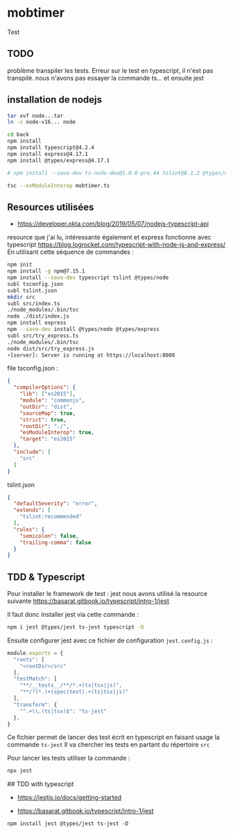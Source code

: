 # mobtimer

Test

## TODO
problème transpiler les tests.
Erreur sur le test en typescript, il n'est pas transpilé.
nous n'avons pas essayer la commande ts... et ensuite jest


## installation de nodejs 

```bash
tar xvf node...tar
ln -s node-v16... node

cd back
npm install
npm install typescript@4.2.4
npm install express@4.17.1
npm install @types/express@4.17.1

# npm install --save-dev ts-node-dev@1.0.0-pre.44 tslint@6.1.2 @types/node@14.0.5 

tsc --esModuleInterop mobtimer.ts
```


## Resources utilisées

- https://developer.okta.com/blog/2019/05/07/nodejs-typescript-api

resource que j'ai lu, intéressante également et express fonctionne avec typescript
https://blog.logrocket.com/typescript-with-node-js-and-express/
En utilisant cette séquence de commandes :

```bash 
npm init
npm install -g npm@7.15.1
npm install --save-dev typescript tslint @types/node
subl tsconfig.json
subl tslint.json
mkdir src
subl src/index.ts
./node_modules/.bin/tsc
node ./dist/index.js
npm install express
npm --save-dev install @types/node @types/express
subl src/try_express.ts
./node_modules/.bin/tsc
node dist/src/try_express.js
⚡️[server]: Server is running at https://localhost:8000
```

file tsconfig.json :

```json
{
  "compilerOptions": {
    "lib": ["es2015"],
    "module": "commonjs",
    "outDir": "dist",
    "sourceMap": true,
    "strict": true,
    "rootDir": "./",
    "esModuleInterop": true,
    "target": "es2015"
  },
  "include": [
    "src"
  ]
}
```

tslint.json
```json
{
  "defaultSeverity": "error",
  "extends": [
    "tslint:recommended"
  ],
  "rules": {
    "semicolon": false,
    "trailing-comma": false
  }
}
```


## TDD & Typescript

Pour installer le framework de test : jest nous avons utilisé la resource suivante 
https://basarat.gitbook.io/typescript/intro-1/jest

Il faut donc installer jest via cette commande :

```bash 
npm i jest @types/jest ts-jest typescript -D
```


Ensuite configurer jest avec ce fichier de configuration `jest.config.js` :

```javascript
module.exports = {
  "roots": [
    "<rootDir>/src"
  ],
  "testMatch": [
    "**/__tests__/**/*.+(ts|tsx|js)",
    "**/?(*.)+(spec|test).+(ts|tsx|js)"
  ],
  "transform": {
    "^.+\\.(ts|tsx)$": "ts-jest"
  },
}
```

Ce fichier permet de lancer des test écrit en typescript en faisant usage la commande `ts-jest`
Il va chercher les tests en partant du répertoire `src`

Pour lancer les tests utiliser la commande :

```bash
npx jest
```

## TDD with typescript
- https://jestjs.io/docs/getting-started

- https://basarat.gitbook.io/typescript/intro-1/jest

```
npm install jest @types/jest ts-jest -D
```